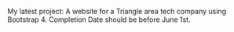 My latest project: A website for a Triangle area tech company using Bootstrap 4. Completion Date should be before June 1st. 

